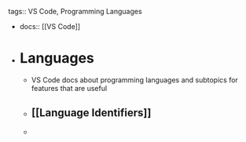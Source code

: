 tags:: VS Code, Programming Languages

- docs:: [[VS Code]]
- # Languages
	- VS Code docs about programming languages and subtopics for features that are useful
	- ## [[Language Identifiers]]
	-